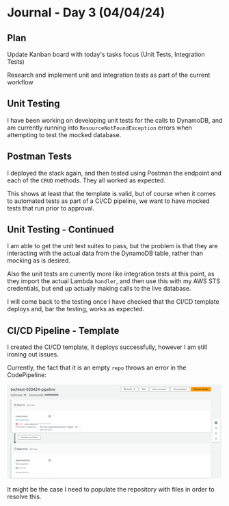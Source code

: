 # Journal - Day 3 (04/04/24)

## Plan
Update Kanban board with today's tasks focus (Unit Tests, Integration Tests)

Research and implement unit and integration tests as part of the current workflow


## Unit Testing
I have been working on developing unit tests for the calls to DynamoDB, and am currently running into `ResourceNotFoundException` errors when attempting to test the mocked database.


## Postman Tests

I deployed the stack again, and then tested using Postman the endpoint and each of the `CRUD` methods. They all worked as expected.

This shows at least that the template is valid, but of course when it comes to automated tests as part of a CI/CD pipeline, we want to have mocked tests that run prior to approval.

## Unit Testing - Continued
I am able to get the unit test suites to pass, but the problem is that they are interacting with the actual data from the DynamoDB table, rather than mocking as is desired.

Also the unit tests are currently more like integration tests at this point, as they import the actual Lambda `handler`, and then use this with my AWS STS credentials, but end up actually making calls to the live database.

I will come back to the testing once I have checked that the CI/CD template deploys and, bar the testing, works as expected.

## CI/CD Pipeline - Template
I created the CI/CD template, it deploys successfully, however I am still ironing out issues. 

Currently, the fact that it is an empty `repo` throws an error in the CodePipeline:

![Branch Error](../assets/general/pipeline-codecommit-branch-error.png)

It might be the case I need to populate the repository with files in order to resolve this.


